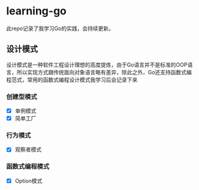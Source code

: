 # learning-go
此repo记录了我学习Go的实践，会持续更新。

## 设计模式
设计模式是一种软件工程设计理想的高度提炼，由于Go语言并不是标准的OOP语言，所以实现方式跟传统面向对象语言略有差异，除此之外，Go还支持函数式编程范式，常用的函数式编程设计模式我学习后会记录下来
### 创建型模式
- [x] 单例模式
- [x] 简单工厂
### 行为模式
- [x] 观察者模式
### 函数式编程模式
- [x] Option模式